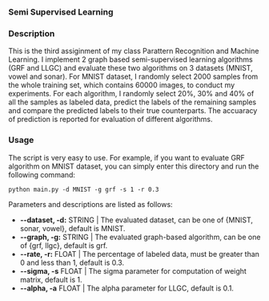 ### Semi Supervised Learning

### Description
This is the third assiginment of my class Parattern Recognition and Machine Learning. 
I implement 2 graph based semi-supervised learning algorithms (GRF and LLGC) and 
evaluate these two algorithms on 3 datasets (MNIST, vowel and sonar). For MNIST dataset,
I randomly select 2000 samples from the whole training set, which contains 60000
images, to conduct my experiments. For each algorithm, I randomly select 20%, 30%
and 40% of all the samples as labeled data, predict the labels of the remaining 
samples and compare the predicted labels to their true counterparts. The accuaracy 
of prediction is reported for evaluation of different algorithms.

### Usage
The script is very easy to use. For example, if you want to evaluate GRF algorithm 
on MNIST dataset, you can simply enter this directory and run the following command:
```shell
python main.py -d MNIST -g grf -s 1 -r 0.3
```

Parameters and descriptions are listed as follows:

* **--dataset, -d:** STRING | The evaluated dataset, can be one of {MNIST, sonar, vowel}, default is MNIST.
* **--graph, -g:** STRING | The evaluated graph-based algorithm, can be one of {grf, llgc}, default is grf.
* **--rate, -r:** FLOAT | The percentage of labeled data, must be greater than 0 and less than 1, default is 0.3.
* **--sigma, -s** FLOAT | The sigma parameter for computation of weight matrix, default is 1.
* **--alpha, -a** FLOAT | The alpha parameter for LLGC, default is 0.1.
